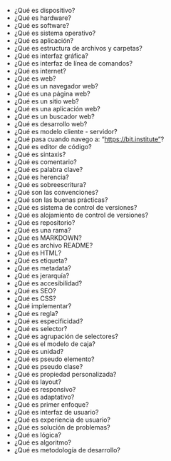 - ¿Qué es dispositivo?
- ¿Qué es hardware?
- ¿Qué es software?
- ¿Qué es sistema operativo?
- ¿Qué es aplicación?
- ¿Qué es estructura de archivos y carpetas?
- ¿Qué es interfaz gráfica?
- ¿Qué es interfaz de línea de comandos?
- ¿Qué es internet?
- ¿Qué es web?
- ¿Qué es un navegador web?
- ¿Qué es una página web?
- ¿Qué es un sitio web?
- ¿Qué es una aplicación web?
- ¿Qué es un buscador web?
- ¿Qué es desarrollo web?
- ¿Qué es modelo cliente - servidor?
- ¿Qué pasa cuando navego a: “https://bit.institute”?
- ¿Qué es editor de código?
- ¿Qué es sintaxis?
- ¿Qué es comentario?
- ¿Qué es palabra clave?
- ¿Qué es herencia?
- ¿Qué es sobreescritura?
- ¿Qué son las convenciones?
- ¿Qué son las buenas prácticas?
- ¿Qué es sistema de control de versiones?
- ¿Qué es alojamiento de control de versiones?
- ¿Qué es repositorio?
- ¿Qué es una rama?
- ¿Qué es MARKDOWN?
- ¿Qué es archivo README?
- ¿Qué es HTML?
- ¿Qué es etiqueta?
- ¿Qué es metadata?
- ¿Qué es jerarquía?
- ¿Qué es accesibilidad?
- ¿Qué es SEO?
- ¿Qué es CSS?
- ¿Qué implementar?
- ¿Qué es regla?
- ¿Qué es especificidad?
- ¿Qué es selector?
- ¿Qué es agrupación de selectores?
- ¿Qué es el modelo de caja?
- ¿Qué es unidad?
- ¿Qué es pseudo elemento?
- ¿Qué es pseudo clase?
- ¿Qué es propiedad personalizada?
- ¿Qué es layout?
- ¿Qué es responsivo?
- ¿Qué es adaptativo?
- ¿Qué es primer enfoque?
- ¿Qué es interfaz de usuario?
- ¿Qué es experiencia de usuario?
- ¿Qué es solución de problemas?
- ¿Qué es lógica?
- ¿Qué es algoritmo?
- ¿Qué es metodología de desarrollo?
